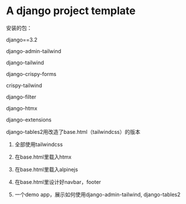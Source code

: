 # A django project template

安装的包：

django==3.2

django-admin-tailwind

django-tailwind

django-crispy-forms

crispy-tailwind

django-filter

django-htmx

django-extensions





django-tables2用改造了base.html（tailwindcss）的版本



1. 全部使用tailwindcss 

2. 在base.html里载入htmx

3. 在base.html里载入alpinejs

4. 在base.html里设计好navbar，footer

5. 一个demo app，展示如何使用django-admin-tailwind, django-tables2

   





